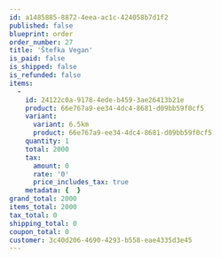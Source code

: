 ```yaml
---
id: a1485885-8872-4eea-ac1c-424058b7d1f2
published: false
blueprint: order
order_number: 27
title: 'Štefka Vegan'
is_paid: false
is_shipped: false
is_refunded: false
items:
  -
    id: 24122c0a-9178-4ede-b459-3ae26413b21e
    product: 66e767a9-ee34-4dc4-8681-d09bb59f0cf5
    variant:
      variant: 6.5km
      product: 66e767a9-ee34-4dc4-8681-d09bb59f0cf5
    quantity: 1
    total: 2000
    tax:
      amount: 0
      rate: '0'
      price_includes_tax: true
    metadata: {  }
grand_total: 2000
items_total: 2000
tax_total: 0
shipping_total: 0
coupon_total: 0
customer: 3c40d206-4690-4293-b558-eae4335d3e45
---
```

